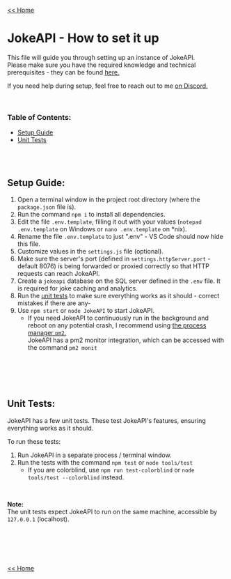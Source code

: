 [<< Home](./home.md#readme)

# JokeAPI - How to set it up
This file will guide you through setting up an instance of JokeAPI.  
Please make sure you have the required knowledge and technical prerequisites - they can be found [here.](./home.md#readme)  
  
If you need help during setup, feel free to reach out to me [on Discord.](https://dc.sv443.net)

<br>

### Table of Contents:
- [Setup Guide](#setup-guide)
- [Unit Tests](#unit-tests)

<br><br>

## Setup Guide:
1. Open a terminal window in the project root directory (where the `package.json` file is).
2. Run the command `npm i` to install all dependencies.
3. Edit the file `.env.template`, filling it out with your values (`notepad .env.template` on Windows or `nano .env.template` on *nix).
4. Rename the file `.env.template` to just ".env" - VS Code should now hide this file.
5. Customize values in the `settings.js` file (optional).
6. Make sure the server's port (defined in `settings.httpServer.port` - default 8076) is being forwarded or proxied correctly so that HTTP requests can reach JokeAPI.
7. Create a `jokeapi` database on the SQL server defined in the `.env` file. It is required for joke caching and analytics.
8. Run the [unit tests](#unit-tests) to make sure everything works as it should - correct mistakes if there are any-
9. Use `npm start` or `node JokeAPI` to start JokeAPI.
    - If you need JokeAPI to continuously run in the background and reboot on any potential crash, I recommend using [the process manager `pm2`.](https://npmjs.com/package/pm2)  
    JokeAPI has a pm2 monitor integration, which can be accessed with the command `pm2 monit`

<br>


<br><br>

## Unit Tests:
JokeAPI has a few unit tests. These test JokeAPI's features, ensuring everything works as it should.  
  
To run these tests:  
1. Run JokeAPI in a separate process / terminal window.  
2. Run the tests with the command `npm test` or `node tools/test`  
    - If you are colorblind, use `npm run test-colorblind` or `node tools/test --colorblind` instead.  

<br>

**Note:**  
The unit tests expect JokeAPI to run on the same machine, accessible by `127.0.0.1` (localhost).


<br><br><br><br>

[<< Home](./home.md#readme)
